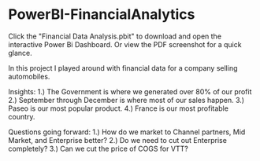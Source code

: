 # PowerBI-FinancialAnalytics


Click the "Financial Data Analysis.pbit" to download and open the interactive Power Bi Dashboard. Or view the PDF screenshot for a quick glance.


In this project I played around with financial data for a company selling automobiles.


Insights:
1.) The Government is where we generated over 80% of our profit
2.) September through December is where most of our sales happen.
3.) Paseo is our most popular product.
4.) France is our most profitable country.

Questions going forward:
1.) How do we market to Channel partners, Mid Market, and Enterprise better?
2.) Do we need to cut out Enterprise completely?
3.) Can we cut the price of COGS for VTT?
